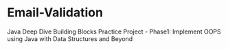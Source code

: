 # Email-Validation
Java Deep Dive Building Blocks Practice Project - Phase1: Implement OOPS using Java with Data Structures and Beyond

